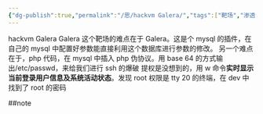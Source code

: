 ```yaml
---
{"dg-publish":true,"permalink":"/思/hackvm Galera/","tags":["靶场","渗透","hackmyvm"]}
---
```


hackvm Galera
Galera 这个靶场的难点在于 Galera。这是个 mysql 的插件，在自己的 mysql 中配置好参数能直接利用这个数据库进行参数的修改。
另一个难点在于，php 代码，在 mysql 中插入 php 伪协议。用 base 64 的方式输出/etc/passwd，来给我们进行 ssh 的爆破
提权是没想到的，用 w 命令​**​实时显示当前登录用户信息及系统活动状态**。发现 root 权限是 tty 20 的终端，在 dev 中找到了 root 的密码

##note

